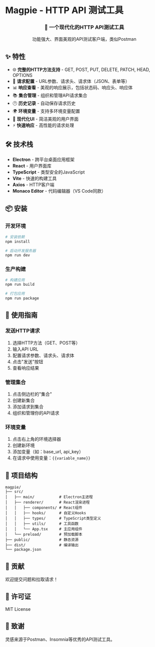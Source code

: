 # Magpie - HTTP API 测试工具

<div align="center">
  <h3>🚀 一个现代化的HTTP API测试工具</h3>
  <p>功能强大、界面美观的API测试客户端，类似Postman</p>
</div>

## ✨ 特性

- 🌐 **完整的HTTP方法支持** - GET, POST, PUT, DELETE, PATCH, HEAD, OPTIONS
- 📝 **请求配置** - URL参数、请求头、请求体（JSON、表单等）
- 📊 **响应查看** - 美观的响应展示，包括状态码、响应头、响应体
- 📚 **集合管理** - 组织和管理API请求集合
- 🕐 **历史记录** - 自动保存请求历史
- 🌍 **环境变量** - 支持多环境变量配置
- 🎨 **现代化UI** - 简洁美观的用户界面
- ⚡ **快速响应** - 高性能的请求处理

## 🛠️ 技术栈

- **Electron** - 跨平台桌面应用框架
- **React** - 用户界面库
- **TypeScript** - 类型安全的JavaScript
- **Vite** - 快速的构建工具
- **Axios** - HTTP客户端
- **Monaco Editor** - 代码编辑器（VS Code同款）

## 📦 安装

### 开发环境

```bash
# 安装依赖
npm install

# 启动开发服务器
npm run dev
```

### 生产构建

```bash
# 构建应用
npm run build

# 打包应用
npm run package
```

## 🚀 使用指南

### 发送HTTP请求

1. 选择HTTP方法（GET、POST等）
2. 输入API URL
3. 配置请求参数、请求头、请求体
4. 点击"发送"按钮
5. 查看响应结果

### 管理集合

1. 点击侧边栏的"集合"
2. 创建新集合
3. 添加请求到集合
4. 组织和管理你的API请求

### 环境变量

1. 点击右上角的环境选择器
2. 创建新环境
3. 添加变量（如：base_url, api_key）
4. 在请求中使用变量：`{{variable_name}}`

## 📖 项目结构

```
magpie/
├── src/
│   ├── main/           # Electron主进程
│   ├── renderer/       # React渲染进程
│   │   ├── components/ # React组件
│   │   ├── hooks/      # 自定义Hooks
│   │   ├── types/      # TypeScript类型定义
│   │   ├── utils/      # 工具函数
│   │   └── App.tsx     # 主应用组件
│   └── preload/        # 预加载脚本
├── public/             # 静态资源
├── dist/               # 编译输出
└── package.json
```

## 🤝 贡献

欢迎提交问题和拉取请求！

## 📄 许可证

MIT License

## 🌟 致谢

灵感来源于Postman、Insomnia等优秀的API测试工具。

